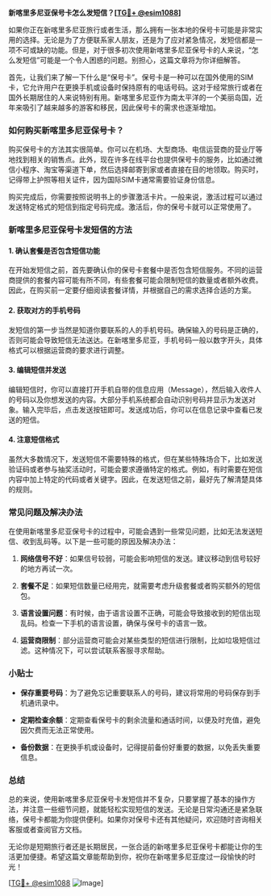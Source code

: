 **新喀里多尼亚保号卡怎么发短信？[[TG💪+ @esim1088](https://t.me/s/esim1088)]**

如果你正在新喀里多尼亚旅行或者生活，那么拥有一张本地的保号卡可能是非常实用的选择。无论是为了方便联系家人朋友，还是为了应对紧急情况，发短信都是一项不可或缺的功能。但是，对于很多初次使用新喀里多尼亚保号卡的人来说，“怎么发短信”可能是一个令人困惑的问题。别担心，这篇文章将为你详细解答。

首先，让我们来了解一下什么是“保号卡”。保号卡是一种可以在国外使用的SIM卡，它允许用户在更换手机或设备时保持原有的电话号码。这对于经常旅行或者在国外长期居住的人来说特别有用。新喀里多尼亚作为南太平洋的一个美丽岛国，近年来吸引了越来越多的游客和移民，因此保号卡的需求也逐渐增加。

### 如何购买新喀里多尼亚保号卡？

购买保号卡的方法其实很简单。你可以在机场、大型商场、电信运营商的营业厅等地找到相关的销售点。此外，现在许多在线平台也提供保号卡的服务，比如通过微信小程序、淘宝等渠道下单，然后选择邮寄到家或者直接在目的地领取。购买时，记得带上护照等相关证件，因为国际SIM卡通常需要验证身份信息。

购买完成后，你需要按照说明书上的步骤激活卡片。一般来说，激活过程可以通过发送特定格式的短信到指定号码完成。激活后，你的保号卡就可以正常使用了。

### 新喀里多尼亚保号卡发短信的方法

#### 1. 确认套餐是否包含短信功能
在开始发短信之前，首先要确认你的保号卡套餐中是否包含短信服务。不同的运营商提供的套餐内容可能有所不同，有些套餐可能会限制短信的数量或者额外收费。因此，在购买前一定要仔细阅读套餐详情，并根据自己的需求选择合适的方案。

#### 2. 获取对方的手机号码
发短信的第一步当然是知道你要联系的人的手机号码。确保输入的号码是正确的，否则可能会导致短信无法送达。在新喀里多尼亚，手机号码一般以数字开头，具体格式可以根据运营商的要求进行调整。

#### 3. 编辑短信并发送
编辑短信时，你可以直接打开手机自带的信息应用（Message），然后输入收件人的号码以及你想发送的内容。大部分手机系统都会自动识别号码并显示为发送对象。输入完毕后，点击发送按钮即可。发送成功后，你可以在信息记录中查看已发送的短信。

#### 4. 注意短信格式
虽然大多数情况下，发送短信不需要特殊的格式，但在某些特殊场合下，比如发送验证码或者参与抽奖活动时，可能会要求遵循特定的格式。例如，有时需要在短信内容中加上特定的代码或者关键字。因此，在发送短信之前，最好先了解清楚具体的规则。

### 常见问题及解决办法

在使用新喀里多尼亚保号卡的过程中，可能会遇到一些常见问题，比如无法发送短信、收到乱码等。以下是一些可能的原因及解决办法：

1. **网络信号不好**：如果信号较弱，可能会影响短信的发送。建议移动到信号较好的地方再试一次。
   
2. **套餐不足**：如果短信数量已经用完，就需要考虑升级套餐或者购买额外的短信包。

3. **语言设置问题**：有时候，由于语言设置不正确，可能会导致接收到的短信出现乱码。检查一下手机的语言设置，确保与保号卡的语言一致。

4. **运营商限制**：部分运营商可能会对某些类型的短信进行限制，比如垃圾短信过滤。这种情况下，可以尝试联系客服寻求帮助。

### 小贴士

- **保存重要号码**：为了避免忘记重要联系人的号码，建议将常用的号码保存到手机通讯录中。
  
- **定期检查余额**：定期查看保号卡的剩余流量和通话时间，以便及时充值，避免因欠费而无法正常使用。

- **备份数据**：在更换手机或设备时，记得提前备份好重要的数据，以免丢失重要信息。

### 总结

总的来说，使用新喀里多尼亚保号卡发短信并不复杂，只要掌握了基本的操作方法，并注意一些细节问题，就能轻松实现短信的发送。无论是日常沟通还是紧急联络，保号卡都能为你提供便利。如果你对保号卡还有其他疑问，欢迎随时咨询相关客服或者查阅官方文档。

无论你是短期旅行者还是长期居民，一张合适的新喀里多尼亚保号卡都能让你的生活更加便捷。希望这篇文章能帮助到你，祝你在新喀里多尼亚度过一段愉快的时光！

[[TG💪+ @esim1088](https://t.me/s/esim1088) ![Image](https://i.postimg.cc/4NQfJmqS/Snipaste-2025-05-13-00-14-12.png)]